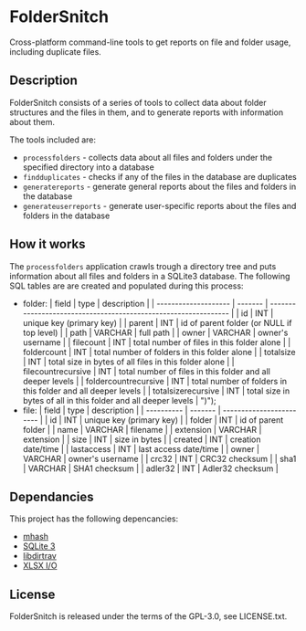 FolderSnitch
============
Cross-platform command-line tools to get reports on file and folder usage, including duplicate files.

Description
-----------
FolderSnitch consists of a series of tools to collect data about folder structures and the files in them, and to generate reports with information about them.

The tools included are:
- `processfolders` - collects data about all files and folders under the specified directory into a database
- `findduplicates` - checks if any of the files in the database are duplicates
- `generatereports` - generate general reports about the files and folders in the database
- `generateuserreports` - generate user-specific reports about the files and folders in the database

How it works
------------
The `processfolders` application crawls trough a directory tree and puts information about all files and folders in a SQLite3 database.
The following SQL tables are are created and populated during this process:
- folder:
    | field                | type    | description                                                     |
    | -------------------- | ------- | --------------------------------------------------------------- |
    | id                   | INT     | unique key (primary key)                                        |
    | parent               | INT     | id of parent folder (or NULL if top level)                      |
    | path                 | VARCHAR | full path                                                       |
    | owner                | VARCHAR | owner's username                                                |
    | filecount            | INT     | total number of files in this folder alone                      |
    | foldercount          | INT     | total number of folders in this folder alone                    |
    | totalsize            | INT     | total size in bytes of all files in this folder alone           |
    | filecountrecursive   | INT     | total number of files in this folder and all deeper levels      |
    | foldercountrecursive | INT     | total number of folders in this folder and all deeper levels    |
    | totalsizerecursive   | INT     | total size in bytes of all in this folder and all deeper levels |
    ")");
- file:
    | field      | type    | description              |
    | ---------- | ------- | ------------------------ |
    | id         | INT     | unique key (primary key) |
    | folder     | INT     | id of parent folder      |
    | name       | VARCHAR | filename                 |
    | extension  | VARCHAR | extension                |
    | size       | INT     | size in bytes            |
    | created    | INT     | creation date/time       |
    | lastaccess | INT     | last access date/time    |
    | owner      | VARCHAR | owner's username         |
    | crc32      | INT     | CRC32 checksum           |
    | sha1       | VARCHAR | SHA1 checksum            |
    | adler32    | INT     | Adler32 checksum         |

Dependancies
------------
This project has the following depencancies:
- [mhash](http://mhash.sourceforge.net/)
- [SQLite 3](http://www.sqlite.org/)
- [libdirtrav](https://github.com/brechtsanders/libdirtrav/)
- [XLSX I/O](http://brechtsanders.github.io/xlsxio/)

License
-------
FolderSnitch is released under the terms of the GPL-3.0, see LICENSE.txt.
